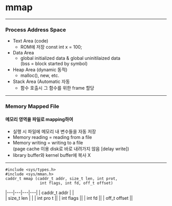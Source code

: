 # mmap

---

### Process Address Space

- Text Area (code)
    - ROM에 저장 const int x = 100;
- Data Area
    - global initialized data & global uninitilaized data  
      (bss = block started by symbol)
- Heap Area (dynamic 동적)
    - malloc(), new, etc.
- Stack Area (Automatic 자동
    - 함수 호출시 그 함수를 위한 frame 할당

---

### Memory Mapped File

#### 메모리 영역을 파일로 mapping하여

- 실행 시 파일에 메모리 내 변수들을 자동 저장
- Memory reading = reading from a file
- Memory writing = writing to a file  
  (page cache 이용 disk로 바로 내려가지 않음 [delay write])
- library buffer와 kernel buffer에 복사 X

---
<pre><code>#include &lt;sys&#47;types.h&gt;
#include &lt;sys&#47;mman.h&gt;
caddr_t mmap (caddr_t addr, size_t len, int prot,
               int flags, int fd, off_t offset)
</code></pre>

|---|---|---|---|
| caddr_t addr | |  
| size_t len | |
| int pro t ||
| int flags ||
| int fd ||
| off_t offset ||